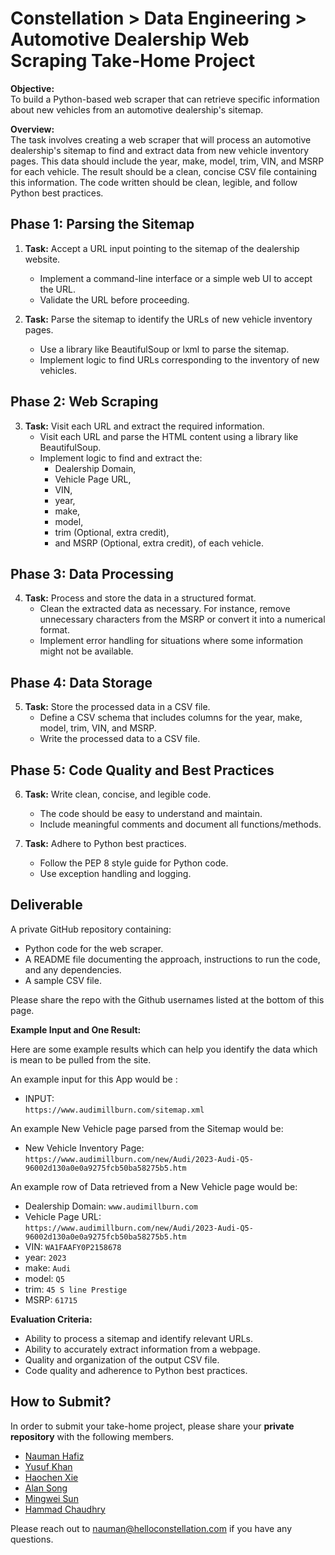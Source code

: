 # Constellation > Data Engineering > Automotive Dealership Web Scraping Take-Home Project

**Objective:**  
To build a Python-based web scraper that can retrieve specific information about new vehicles from an automotive dealership's sitemap.

**Overview:**  
The task involves creating a web scraper that will process an automotive dealership's sitemap to find and extract data from new vehicle inventory pages. This data should include the year, make, model, trim, VIN, and MSRP for each vehicle. The result should be a clean, concise CSV file containing this information. The code written should be clean, legible, and follow Python best practices.

## Phase 1: Parsing the Sitemap

1. **Task:** Accept a URL input pointing to the sitemap of the dealership website.
    - Implement a command-line interface or a simple web UI to accept the URL.
    - Validate the URL before proceeding.

2. **Task:** Parse the sitemap to identify the URLs of new vehicle inventory pages.
    - Use a library like BeautifulSoup or lxml to parse the sitemap.
    - Implement logic to find URLs corresponding to the inventory of new vehicles.

## Phase 2: Web Scraping

3. **Task:** Visit each URL and extract the required information.
    - Visit each URL and parse the HTML content using a library like BeautifulSoup.
    - Implement logic to find and extract the:
        - Dealership Domain,
        - Vehicle Page URL,
        - VIN,
        - year,
        - make,
        - model,
        - trim (Optional, extra credit),
        - and MSRP (Optional, extra credit),
        of each vehicle.

## Phase 3: Data Processing

4. **Task:** Process and store the data in a structured format.
    - Clean the extracted data as necessary. For instance, remove unnecessary characters from the MSRP or convert it into a numerical format.
    - Implement error handling for situations where some information might not be available.

## Phase 4: Data Storage

5. **Task:** Store the processed data in a CSV file.
    - Define a CSV schema that includes columns for the year, make, model, trim, VIN, and MSRP.
    - Write the processed data to a CSV file.

## Phase 5: Code Quality and Best Practices

6. **Task:** Write clean, concise, and legible code.
    - The code should be easy to understand and maintain.
    - Include meaningful comments and document all functions/methods.

7. **Task:** Adhere to Python best practices.
    - Follow the PEP 8 style guide for Python code.
    - Use exception handling and logging.

## Deliverable  

A private GitHub repository containing:

- Python code for the web scraper.
- A README file documenting the approach, instructions to run the code, and any dependencies.
- A sample CSV file.

Please share the repo with the Github usernames listed at the bottom of this page.

**Example Input and One Result:**

Here are some example results which can help you identify the data which is mean to be pulled from the site.

An example input for this App would be :

- INPUT:  
`https://www.audimillburn.com/sitemap.xml`

An example New Vehicle page parsed from the Sitemap would be:

- New Vehicle Inventory Page:  
`https://www.audimillburn.com/new/Audi/2023-Audi-Q5-96002d130a0e0a9275fcb50ba58275b5.htm`

An example row of Data retrieved from a New Vehicle page would be:

- Dealership Domain: `www.audimillburn.com`
- Vehicle Page URL:  
`https://www.audimillburn.com/new/Audi/2023-Audi-Q5-96002d130a0e0a9275fcb50ba58275b5.htm`
- VIN: `WA1FAAFY0P2158678`
- year: `2023`
- make: `Audi`
- model: `Q5`
- trim: `45 S line Prestige`
- MSRP: `61715`

**Evaluation Criteria:**

- Ability to process a sitemap and identify relevant URLs.
- Ability to accurately extract information from a webpage.
- Quality and organization of the output CSV file.
- Code quality and adherence to Python best practices.

## How to Submit?

In order to submit your take-home project, please share your **private repository** with the following members.

- [Nauman Hafiz](https://www.github.com/canisvulgaris)
- [Yusuf Khan](https://www.github.com/getmykhan)
- [Haochen Xie](https://www.github.com/haochenxie1)
- [Alan Song](https://www.github.com/weilunsongconstellationagency)
- [Mingwei Sun](https://www.github.com/haochenxie1)
- [Hammad Chaudhry](https://www.github.com/hammadsaleemch345)

Please reach out to nauman@helloconstellation.com if you have any questions.  

